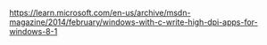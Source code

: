 https://learn.microsoft.com/en-us/archive/msdn-magazine/2014/february/windows-with-c-write-high-dpi-apps-for-windows-8-1
